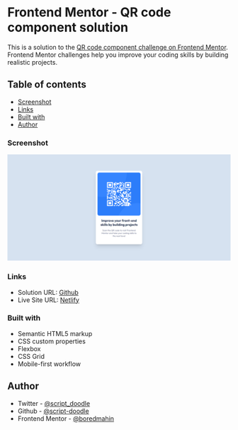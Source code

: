 # Frontend Mentor - QR code component solution

This is a solution to the [QR code component challenge on Frontend Mentor](https://www.frontendmentor.io/challenges/qr-code-component-iux_sIO_H). Frontend Mentor challenges help you improve your coding skills by building realistic projects. 

## Table of contents

- [Screenshot](#screenshot)
- [Links](#links)
- [Built with](#built-with)
- [Author](#author)

### Screenshot

![](./screenshot.png)

### Links

- Solution URL: [Github](https://github.com/script-doodle/qr-code-component)
- Live Site URL: [Netlify](https://qr-code-component-200125j.netlify.app/)

### Built with

- Semantic HTML5 markup
- CSS custom properties
- Flexbox
- CSS Grid
- Mobile-first workflow

## Author

- Twitter - [@script_doodle](https://www.twitter.com/script_doole)
- Github - [@script-doodle](https://github.com/script-doodle/)
- Frontend Mentor - [@boredmahin](https://www.frontendmentor.io/profile/boredmahin)
